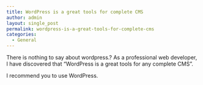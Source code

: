 ```yaml
---
title: WordPress is a great tools for complete CMS
author: admin
layout: single_post
permalink: wordpress-is-a-great-tools-for-complete-cms
categories:
  - General
---
```


There is nothing to say about wordpress.? As a professional web developer, I have discovered that &#8220;WordPress is a great tools for any complete CMS&#8221;.

I recommend you to use WordPress.